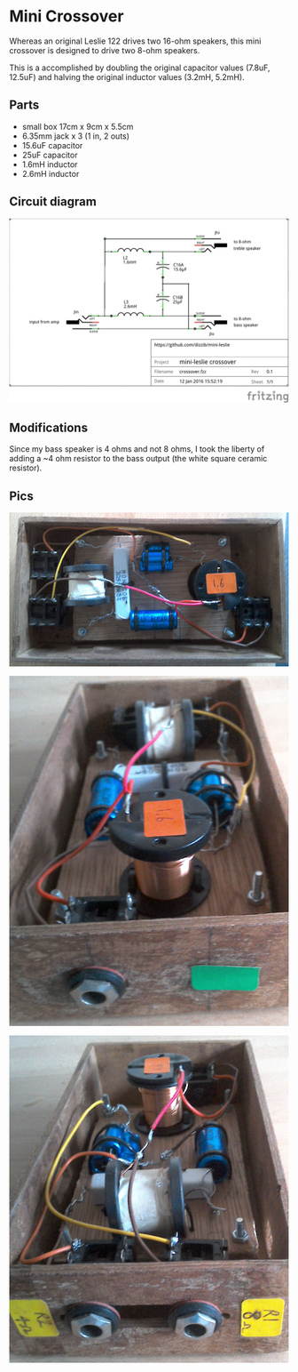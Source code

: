 # Mini Crossover

Whereas an original Leslie 122 drives two 16-ohm speakers, this mini crossover is
designed to drive two 8-ohm speakers.

This is a accomplished by doubling the original capacitor values (7.8uF, 12.5uF)
and halving the original inductor values (3.2mH, 5.2mH).

## Parts

* small box 17cm x 9cm x 5.5cm
* 6.35mm jack x 3 (1 in, 2 outs)
* 15.6uF capacitor
* 25uF capacitor
* 1.6mH inductor
* 2.6mH inductor

## Circuit diagram

![schematic](./crossover_schem.png)

## Modifications

Since my bass speaker is 4 ohms and not 8 ohms, I took the liberty of adding a
~4 ohm resistor to the bass output (the white square ceramic resistor).

## Pics

![internal top view](./c1.png)

![internal side view in](./c2.png)

![internal side view outs](./c3.png)

